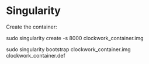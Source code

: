 # Singularity

Create the container:

  sudo singularity create -s 8000 clockwork_container.img

  sudo singularity bootstrap clockwork_container.img clockwork_container.def

